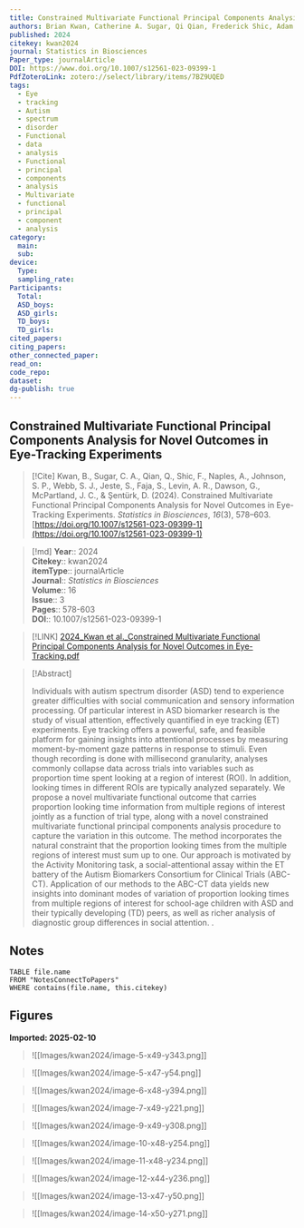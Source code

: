 ```yaml
---
title: Constrained Multivariate Functional Principal Components Analysis for Novel Outcomes in Eye-Tracking Experiments
authors: Brian Kwan, Catherine A. Sugar, Qi Qian, Frederick Shic, Adam Naples, Scott P. Johnson, Sara J. Webb, Shafali Jeste, Susan Faja, April R. Levin, Geraldine Dawson, James C. McPartland, Damla Şentürk
published: 2024
citekey: kwan2024
journal: Statistics in Biosciences
Paper_type: journalArticle
DOI: https://www.doi.org/10.1007/s12561-023-09399-1
PdfZoteroLink: zotero://select/library/items/7BZ9UQED
tags:
  - Eye
  - tracking
  - Autism
  - spectrum
  - disorder
  - Functional
  - data
  - analysis
  - Functional
  - principal
  - components
  - analysis
  - Multivariate
  - functional
  - principal
  - component
  - analysis
category:
  main: 
  sub: 
device:
  Type: 
  sampling_rate: 
Participants:
  Total: 
  ASD_boys: 
  ASD_girls: 
  TD_boys: 
  TD_girls: 
cited_papers: 
citing_papers: 
other_connected_paper: 
read_on: 
code_repo: 
dataset: 
dg-publish: true
---
```


## Constrained Multivariate Functional Principal Components Analysis for Novel Outcomes in Eye-Tracking Experiments

> [!Cite]
> Kwan, B., Sugar, C. A., Qian, Q., Shic, F., Naples, A., Johnson, S. P., Webb, S. J., Jeste, S., Faja, S., Levin, A. R., Dawson, G., McPartland, J. C., & Şentürk, D. (2024). Constrained Multivariate Functional Principal Components Analysis for Novel Outcomes in Eye-Tracking Experiments. _Statistics in Biosciences_, _16_(3), 578–603. [https://doi.org/10.1007/s12561-023-09399-1](https://doi.org/10.1007/s12561-023-09399-1)


>[!md]
> **Year**:: 2024   
> **Citekey**:: kwan2024  
> **itemType**:: journalArticle  
> **Journal**:: *Statistics in Biosciences*  
> **Volume**:: 16  
> **Issue**:: 3   
> **Pages**:: 578-603  
> **DOI**:: 10.1007/s12561-023-09399-1    

> [!LINK] 
> [2024_Kwan et al._Constrained Multivariate Functional Principal Components Analysis for Novel Outcomes in Eye-Tracking.pdf](zotero://select/library/items/QTM7QCTL)

> [!Abstract]
>
> Individuals with autism spectrum disorder (ASD) tend to experience greater difficulties with social communication and sensory information processing. Of particular interest in ASD biomarker research is the study of visual attention, effectively quantified in eye tracking (ET) experiments. Eye tracking offers a powerful, safe, and feasible platform for gaining insights into attentional processes by measuring moment-by-moment gaze patterns in response to stimuli. Even though recording is done with millisecond granularity, analyses commonly collapse data across trials into variables such as proportion time spent looking at a region of interest (ROI). In addition, looking times in different ROIs are typically analyzed separately. We propose a novel multivariate functional outcome that carries proportion looking time information from multiple regions of interest jointly as a function of trial type, along with a novel constrained multivariate functional principal components analysis procedure to capture the variation in this outcome. The method incorporates the natural constraint that the proportion looking times from the multiple regions of interest must sum up to one. Our approach is motivated by the Activity Monitoring task, a social-attentional assay within the ET battery of the Autism Biomarkers Consortium for Clinical Trials (ABC-CT). Application of our methods to the ABC-CT data yields new insights into dominant modes of variation of proportion looking times from multiple regions of interest for school-age children with ASD and their typically developing (TD) peers, as well as richer analysis of diagnostic group differences in social attention.
>.
> 


## Notes

```dataview 
TABLE file.name 
FROM "NotesConnectToPapers" 
WHERE contains(file.name, this.citekey)
```


## Figures

**Imported: 2025-02-10**

> ![[Images/kwan2024/image-5-x49-y343.png]]

> ![[Images/kwan2024/image-5-x47-y54.png]]

> ![[Images/kwan2024/image-6-x48-y394.png]]

> ![[Images/kwan2024/image-7-x49-y221.png]]

> ![[Images/kwan2024/image-9-x49-y308.png]]

> ![[Images/kwan2024/image-10-x48-y254.png]]

> ![[Images/kwan2024/image-11-x48-y234.png]]

> ![[Images/kwan2024/image-12-x44-y236.png]]

> ![[Images/kwan2024/image-13-x47-y50.png]]

> ![[Images/kwan2024/image-14-x50-y271.png]]